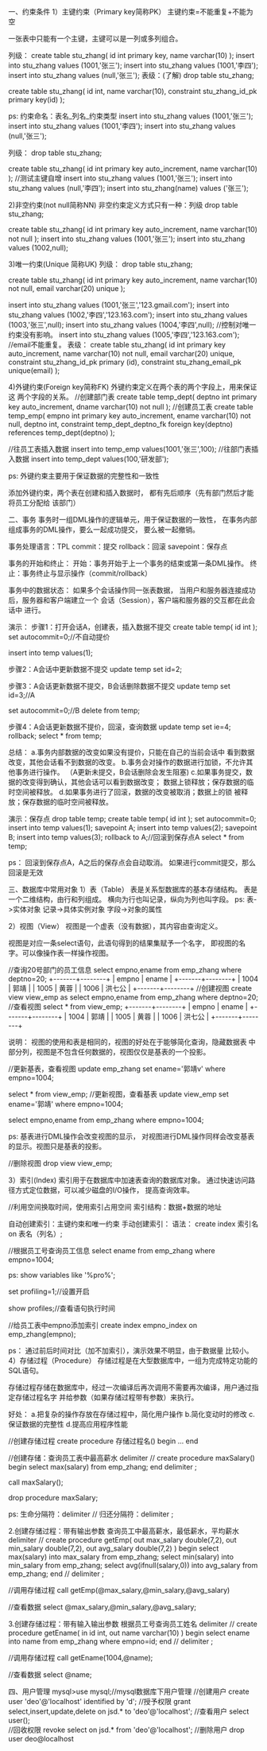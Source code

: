 一、约束条件
1）主键约束（Primary key简称PK）
主键约束=不能重复+不能为空

一张表中只能有一个主键，主键可以是一列或多列组合。

列级：
create table stu_zhang(
id int primary key,
name varchar(10)
);
insert into stu_zhang values (1001,'张三');
insert into stu_zhang values (1001,'李四');
insert into stu_zhang values (null,'张三');
表级：(了解)
drop table stu_zhang;

create table stu_zhang(
id int,
name varchar(10),
constraint stu_zhang_id_pk primary key(id)
);

ps:
约束命名：表名_列名_约束类型
insert into stu_zhang values (1001,'张三');
insert into stu_zhang values (1001,'李四');
insert into stu_zhang values (null,'张三');


列级：
drop table stu_zhang;

create table stu_zhang(
id int primary key auto_increment,
name varchar(10)
);
//测试主键自增
insert into stu_zhang values (1001,'张三');
insert into stu_zhang values (null,'李四');
insert into stu_zhang(name) values ('张三');

2)非空约束(not null简称NN)
非空约束定义方式只有一种：列级
drop table stu_zhang;

create table stu_zhang(
id int primary key auto_increment,
name varchar(10) not null
);
insert into stu_zhang values (1001,'张三');
insert into stu_zhang values (1002,null);

3)唯一约束(Unique 简称UK)
列级：
drop table stu_zhang;

create table stu_zhang(
id int primary key auto_increment,
name varchar(10) not null,
email varchar(20) unique
);

insert into stu_zhang values (1001,'张三','123.gmail.com');
insert into stu_zhang values (1002,'李四','123.163.com');
insert into stu_zhang values (1003,'张三',null);
insert into stu_zhang values (1004,'李四',null);
//控制对唯一约束没有影响。
insert into stu_zhang values (1005,'李四','123.163.com');
//email不能重复。
表级：
create table stu_zhang(
id int primary key auto_increment,
name varchar(10) not null,
email varchar(20) unique,
constraint stu_zhang_id_pk primary (id),
constraint stu_zhang_email_pk unique(email)
);

4)外键约束(Foreign key简称FK)
外键约束定义在两个表的两个字段上，用来保证这
两个字段的关系。
//创建部门表
create table temp_dept(
deptno int primary key auto_increment,
dname varchar(10) not null
);
//创建员工表
create table temp_emp(
empno int primary key auto_increment,
ename varchar(10) not null,
deptno int,
constraint temp_dept_deptno_fk 
foreign key(deptno) references temp_dept(deptno)
);

//往员工表插入数据
insert into temp_emp values(1001,'张三',100);
//往部门表插入数据
insert into temp_dept values(100,'研发部');

ps:
外键约束主要用于保证数据的完整性和一致性

添加外键约束，两个表在创建和插入数据时，
都有先后顺序（先有部门然后才能将员工分配给
该部门）

二、事务
事务时一组DML操作的逻辑单元，用于保证数据的一致性，
在事务内部组成事务的DML操作，要么一起成功提交，
要么被一起撤销。

事务处理语言：TPL
commit：提交
rollback：回滚
savepoint：保存点

事务的开始和终止：
开始：事务开始于上一个事务的结束或第一条DML操作。
终止：事务终止与显示操作（commit/rollback）

事务中的数据状态：
如果多个会话操作同一张表数据，
当用户和服务器连接成功后，服务器和客户端建立一个
会话（Session），客户端和服务器的交互都在此会话中
进行。

演示：
步骤1：打开会话A，创建表，插入数据不提交
create table temp(
id int
);
set autocommit=0;//不自动提价

insert into temp values(1);

步骤2：A会话中更新数据不提交
update temp set id=2;

步骤3：A会话更新数据不提交，B会话删除数据不提交
update temp set id=3;//A

set autocommit=0;//B 
delete from temp;

步骤4：A会话更新数据不提价，回滚，查询数据
update temp set ie=4;
rollback;
select * from temp;

总结：
a.事务内部数据的改变如果没有提价，只能在自己的当前会话中
看到数据改变，其他会话看不到数据的改变。
b.事务会对操作的数据进行加锁，不允许其他事务进行操作。
（A更新未提交，B会话删除会发生阻塞)
c.如果事务提交，数据的改变得到确认，其他会话可以看到数据改变；
数据上锁释放；保存数据的临时空间被释放。
d.如果事务进行了回滚，数据的改变被取消；数据上的锁
被释放；保存数据的临时空间被释放。

演示：保存点
drop table temp;
create table temp(
id int
);
set autocommit=0;
insert into temp values(1);
savepoint A;
insert into temp values(2);
savepoint B;
insert into temp values(3);
rollback to A;//回滚到保存点A
select * from temp;

ps：
回滚到保存点A，A之后的保存点会自动取消。
如果进行commit提交，那么回滚是无效

三、数据库中常用对象
1）表（Table）
表是关系型数据库的基本存储结构。
表是一个二维结构，由行和列组成。
横向为行也叫记录，纵向为列也叫字段。
ps:
表->实体对象
记录->具体实例对象
字段->对象的属性

2）视图（View）
视图是一个虚表（没有数据），其内容由查询定义。

视图是对应一条select语句，此语句得到的结果集赋予一个名字，
即视图的名字。可以像操作表一样操作视图。

//查询20号部门的员工信息
select empno,ename
from emp_zhang
where deptno=20;
+-------+--------+
| empno | ename  |
+-------+--------+
|  1004 | 郭靖       |
|  1005 | 黄蓉       |
|  1006 | 洪七公      |
+-------+--------+
//创建视图
create view view_emp as
select empno,ename
from emp_zhang
where deptno=20;
//查看视图
select * from view_emp;
+-------+--------+
| empno | ename  |
+-------+--------+
|  1004 | 郭靖       |
|  1005 | 黄蓉       |
|  1006 | 洪七公      |
+-------+--------+

说明：
视图的使用和表是相同的，视图的好处在于能够简化查询，隐藏数据表
中部分列，视图是不包含任何数据的，视图仅仅是基表的一个投影。

//更新基表，查看视图
update emp_zhang set ename='郭靖v' where empno=1004;

select * from view_emp;
//更新视图，查看基表
update view_emp set ename='郭靖' where empno=1004;

select empno,ename
from emp_zhang
where empno=1004;

ps:
基表进行DML操作会改变视图的显示，
对视图进行DML操作同样会改变基表的显示。视图只是基表的投影。

//删除视图
drop view view_emp;

3）索引(Index)
索引用于在数据库中加速表查询的数据库对象。
通过快速访问路径方式定位数据，可以减少磁盘的I/O操作，
提高查询效率。

//利用空间换取时间，使用索引占用空间
索引结构：数据+数据的地址

自动创建索引：主键约束和唯一约束
手动创建索引：
语法：
create index 索引名 on 表名（列名）;

//根据员工号查询员工信息
select ename
from emp_zhang
where empno=1004;

ps:
show variables like '%pro%';

set profiling=1;//设置开启

show profiles;//查看语句执行时间

//给员工表中empno添加索引
create index empno_index on emp_zhang(empno);

ps：
通过前后时间对比（加不加索引），演示效果不明显，由于数据量
比较小。
4）存储过程（Procedure）
存储过程是在大型数据库中，一组为完成特定功能的SQL语句。

存储过程存储在数据库中，经过一次编译后再次调用不需要再次编译，用户通过指定存储过程名字
并给参数（如果存储过程带有参数）来执行。

好处：
a.把复杂的操作存放在存储过程中，简化用户操作
b.简化变动时的修改
c.保证数据的完整性
d.提高应用程序性能

//创建存储过程
create procedure 存储过程名()
begin
...
end

//创建存储：查询员工表中最高薪水
delimiter //
create procedure maxSalary()
begin
select max(salary) from emp_zhang;
end
delimiter ;

call maxSalary();

drop procedure maxSalary;

ps:
生命分隔符：delimiter //
归还分隔符：delimiter ;

2.创建存储过程：带有输出参数
查询员工中最高薪水，最低薪水，平均薪水
delimiter //
create procedure getEmp(
out max_salary double(7,2),
out min_salary double(7,2),
out avg_salary double(7,2)
)
begin
select max(salary) into max_salary from emp_zhang;
select min(salary) into min_salary from emp_zhang;
select avg(ifnull(salary,0)) into avg_salary from emp_zhang;
end //
delimiter ;

//调用存储过程
call getEmp(@max_salary,@min_salary,@avg_salary)

//查看数据
select @max_salary,@min_salary,@avg_salary;

3.创建存储过程：带有输入输出参数
根据员工号查询员工姓名
delimiter //
create procedure getEname(
in id int,
out name varchar(10)
)
begin
select ename into name from emp_zhang
where empno=id;
end //
delimiter ;

//调用存储过程
call getEname(1004,@name);

//查看数据
select @name;

四、用户管理
mysql>use mysql;//mysql数据库下用户管理
//创建用户
create user 'deo'@'localhost' identified by 'd';
//授予权限
grant select,insert,update,delete on jsd.* to 'deo'@'localhost'; 
//查看用户
select user();	
//回收权限
revoke select on jsd.* from 'deo'@'localhost'; 
//删除用户
drop user deo@localhost



































